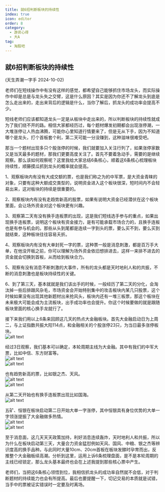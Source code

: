 ```yaml
---  
title: 就6招判断板块的持续性  
index: true  
icon: editor  
order: 8  
category:  
  - 游资心得  
  - 大A  
tag:  
  - 淘股吧  
---  
```


## 就6招判断板块的持续性  

(天生弄潮一字手 2024-10-02)

老师们在短线操作中有没有这样的感觉，都希望自己能够抓住市场龙头，而实际操作中却是总是与龙头失之交臂，这是什么原因？其实是因为你还不了解龙头到底是怎么走出来的，走出来背后的逻辑是什么，当你了解后，抓龙头的成功率会提高不少。  

短线老师们应该都知道龙头一定是从板块中走出来的，所以判断板块的持续性就成为了我们绕不开的路。相信大家都经历过，每个题材爆发初期都会出现涨停潮，一大堆涨停让人热血沸腾，可能你心里知道行情要来了，但是无从下手，因为不知道哪个是龙头，打个首板套个利，第二天可能一分没赚到，这种滋味很难受吧。  

那当一个题材出现多只个股涨停的时候，我们就要加入关注行列了，如果涨停家数又是当天最多的题材，那我们更要高度关注了。首先不要着急动手，需要的是继续观察。那么该如何观察呢？这里我给大家总结6条核心，顺着这6条核心梳理板块持续性，顺藤摸瓜抓到龙头的概率就会提高。  

1、观察板块内有没有大成交额的票，也是我们称之为的中军票，是大资金青睐的对象，只要有这种大额成交类型的，说明资金进入这个板块很深，短时间内不会轻易出来，这对板块的持续是很重要的。  

2、观察板块内有没有走趋势新高的股票，如果有说明大资金已经潜伏在这个板块里面，会让场外资金对这个板块更有兴趣。  

3、观察第二天有没有换手连板票的出现，这是我们短线选手参与的重点，如果出现换手连板票，说明这个板块有资金接力，是有可能承载市场合力的，且换手连板也是有参与机会的。那些从头到尾都是连续一字到头的票，要么买不到，要么买到就结束，这种板块往往容易夭折。  

4、观察板块内有没有大单封死一字的票，这种票一般是消息刺激，都是百万手大单，在他没开板之前，你可以理解为场外资金依旧想排进去，这样一来排不进去的资金就会切换到首板，从而给到板块合力。  

5、观察有没有消息不断刺激的大事件，所有的龙头都是天时地利人和的共振，不断的消息刺激也是板块持续性的关键。  

6、到了第三天，基本就就是我们该出手的时候，一般经历了第二天的分化，会淘汰掉一些后排跟风杂毛，市场资金会开始特别集中的攻击板块内某几只股票，这个时候如果没有出现其他新题材出来抢风头，板块内还有一堆三板票，那这个板块在未来极大可能会成为主流板块，出手成功率也会提升。你这个时候要做的就是跟随板块里面的核心换手龙就行了。  

接下来我们用以上6条来回顾这几天的热点大金融板块。首先大金融启动日为上周二，与上证指数共振大阳114点，和金融相关的个股涨停23只，为当日最多涨停板块。  
![alt text](640-6.webp)  

经过3日观察，我们基本可以确定，本轮周期主线为大金融。其中有我们的中军大票，比如中信、东方财富等。  
![alt text](640-7.webp)  
![alt text](640-8.webp)  

也有趋势新高的票，比如银之杰、天风。  
![alt text](640-9.webp)  
![alt text](640-10.webp)  

从第二天开始也有换手连板票出现比如国海。  
![alt text](640-11.webp)  

五矿、恒银在板块启动第二日开始大单一字涨停，其中恒银具有身位优势的大单一字领涨提振了大金融做多热情。  
![alt text](640-12.webp)  
![alt text](640-13.webp)  

至于消息面，这几天天天政策加持，利好消息连续轰炸，天时地利人和共振，所以为什么在板块启动第三天，大量合力资金猛怼例如天风、国风、中粮、银之杰等辨识度高的换手品种。与此同时大量10cm、20cm首板在板块发酵时孕育而出，反推整个大金融板续高潮。分析到这里，运用上诉6条梳理盘面，是不是本轮周期的主线已经锁定，那么龙头基本最终也会在上述我提到那些核心票中产生。  

老师们，当把这6条核心领悟到位，我相信抓龙头的成功率自然就不会低，对于判断题材的持续能力也会有所提高。最后也要提醒一下，切记交易的本质就是试错，当手中的票被证实错误时一定要及时离场。  
